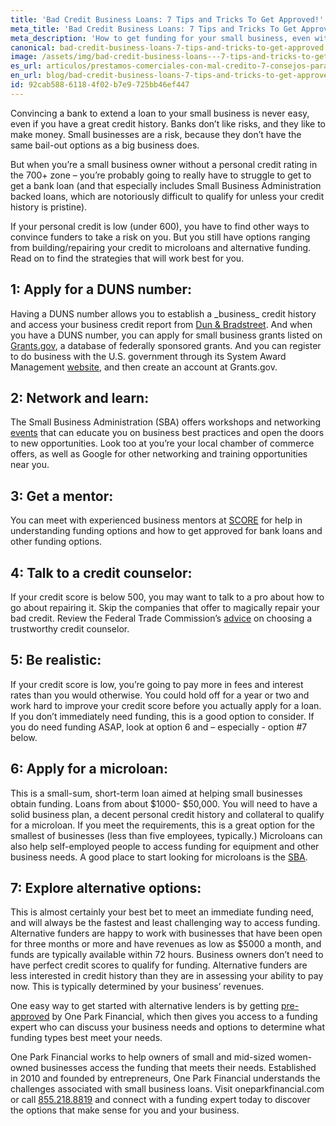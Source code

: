 ```yaml
---
title: 'Bad Credit Business Loans: 7 Tips and Tricks To Get Approved!'
meta_title: 'Bad Credit Business Loans: 7 Tips and Tricks To Get Approved!'
meta_description: 'How to get funding for your small business, even with a bad credit history.'
canonical: bad-credit-business-loans-7-tips-and-tricks-to-get-approved
image: /assets/img/bad-credit-business-loans---7-tips-and-tricks-to-get-approved.jpg
es_url: articulos/prestamos-comerciales-con-mal-credito-7-consejos-para-ser-aprobado
en_url: blog/bad-credit-business-loans-7-tips-and-tricks-to-get-approved
id: 92cab588-6118-4f02-b7e9-725bb46ef447
---
```

<p>Convincing a bank to extend a loan to your small business is never easy, even if you have a great credit history. Banks don&rsquo;t like risks, and they like to make money. Small businesses are a risk, because they don&rsquo;t have the same bail-out options as a big business does.</p>

<p>But when you&rsquo;re a small business owner without a personal credit rating in the 700+ zone &ndash; you&rsquo;re probably going to really have to struggle to get to get a bank loan (and that especially includes Small Business Administration backed loans, which are notoriously difficult to qualify for unless your credit history is pristine).</p>

<p>If your personal credit is low (under 600), you have to find other ways to convince funders to take a risk on you. But you still have options ranging from building/repairing your credit to microloans and alternative funding. Read on to find the strategies that will work best for you.</p>

<h2>1: Apply for a DUNS number: </h2> 
Having a DUNS number allows you to establish a _business_ credit history and access your business credit report from&nbsp;<a href="https://iupdate.dnb.com/iUpdate/viewiUpdateHome.htm;jsessionid=A9C87768E3F759B25ADE4330A2D1BE0F.app2">Dun &amp; Bradstreet</a>. And when you have a DUNS number, you can apply for small business grants listed on <a href="http://www.grants.gov/web/grants/search-grants.html">Grants.gov</a>, a database of federally sponsored grants. And you can register to do business with the U.S. government through its System Award Management&nbsp;<a href="https://www.sam.gov/portal/SAM/?portal:componentId=9615a076-c195-44d7-9bf4-ff1d3d101e6c&amp;interactionstate=JBPNS_rO0ABXc0ABBfanNmQnJpZGdlVmlld0lkAAAAAQATL2pzZi9uYXZpZ2F0aW9uLmpzcAAHX19FT0ZfXw**&amp;portal:type=action##11">website</a>, and then create an account at Grants.gov.</p>

<h2>2: Network and learn: </h2>
The Small Business Administration (SBA) offers workshops and networking <a href="https://www.sba.gov/tools/events">events</a> that can educate you on business best practices and open the doors to new opportunities. Look too at you&rsquo;re your local chamber of commerce offers, as well as Google for other networking and training opportunities near you.</p>

<h2>3: Get a mentor:</h2> 
You can meet with experienced business mentors at <a href="https://www.sba.gov/offices/headquarters/oed/resources/148091">SCORE</a>&nbsp;for help in understanding funding options and how to get approved for bank loans and other funding options.</p>

<h2>4: Talk to a credit counselor:</h2>
If your credit score is below 500, you may want to talk to a pro about how to go about repairing it. Skip the companies that offer to magically repair your bad credit. Review the Federal Trade Commission&rsquo;s <a href="https://www.consumer.ftc.gov/articles/0153-choosing-credit-counselor">advice</a> on choosing a trustworthy credit counselor.</p>

<h2>5: Be realistic:</h2>
If your credit score is low, you&rsquo;re going to pay more in fees and interest rates than you would otherwise. You could hold off for a year or two and work hard to improve your credit score before you actually apply for a loan. If you don&rsquo;t immediately need funding, this is a good option to consider. If you do need funding ASAP, look at option 6 and &ndash; especially - option #7 below.</p>

<h2>6: Apply for a microloan:</h2>
This is a small-sum,&nbsp;short-term loan aimed at helping small businesses obtain funding. Loans from about $1000- $50,000. You will need to have a solid business plan, a decent personal credit history and collateral to qualify for a microloan. If you meet the requirements, this is a great option for the smallest of businesses (less than five employees, typically.) Microloans can also help self-employed people to access funding for equipment and other business needs. A good place to start looking for microloans is the <a href="https://www.sba.gov/loans-grants/see-what-sba-offers/sba-loan-programs/microloan-program">SBA</a>.</p>

<h2>7: Explore alternative options: </h2>
This is almost certainly your best bet to meet an immediate funding need, and will always be the fastest and least challenging way to access funding. Alternative funders are happy to work with businesses that have been open for three months or more and have revenues as low as $5000 a month, and funds are typically available within 72 hours. Business owners don&rsquo;t need to have perfect credit scores to qualify for funding. Alternative funders are less interested in credit history than they are in assessing your ability to pay now. This is typically determined by your business&rsquo; revenues.</p>

<p>One easy way to get started with alternative lenders is by getting <a href="https://www.oneparkfinancial.com/pre-qualification">pre-approved</a> by One Park Financial, which then gives you access to a funding expert who can discuss your business needs and options to determine what funding types best meet your needs.</p>

<p>One Park Financial works to help owners of small and mid-sized women-owned businesses access the funding that meets their needs. Established in 2010 and founded by entrepreneurs, One Park Financial understands the challenges associated with small business loans. Visit oneparkfinancial.com or call <a href="tel:8552188819">855.218.8819</a> and connect with a funding expert today to discover the options that make sense for you and your business.</p>